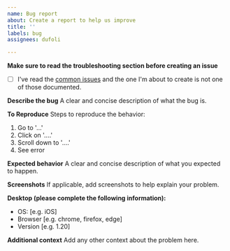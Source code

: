 ```yaml
---
name: Bug report
about: Create a report to help us improve
title: ''
labels: bug
assignees: dufoli

---
```

**Make sure to read the troubleshooting section before creating an issue**

- [ ] I've read the [common issues](https://dufoli.github.io/Salesforce-Inspector-reloaded/troubleshooting/) and the one I'm about to create is not one of those documented.

**Describe the bug**
A clear and concise description of what the bug is.

**To Reproduce**
Steps to reproduce the behavior:
1. Go to '...'
2. Click on '....'
3. Scroll down to '....'
4. See error

**Expected behavior**
A clear and concise description of what you expected to happen.

**Screenshots**
If applicable, add screenshots to help explain your problem.

**Desktop (please complete the following information):**
 - OS: [e.g. iOS]
 - Browser [e.g. chrome, firefox, edge]
 - Version [e.g. 1.20]

**Additional context**
Add any other context about the problem here.
